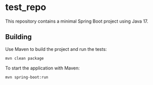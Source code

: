 # test_repo

This repository contains a minimal Spring Boot project using Java 17.

## Building

Use Maven to build the project and run the tests:

```bash
mvn clean package
```

To start the application with Maven:

```bash
mvn spring-boot:run
```
